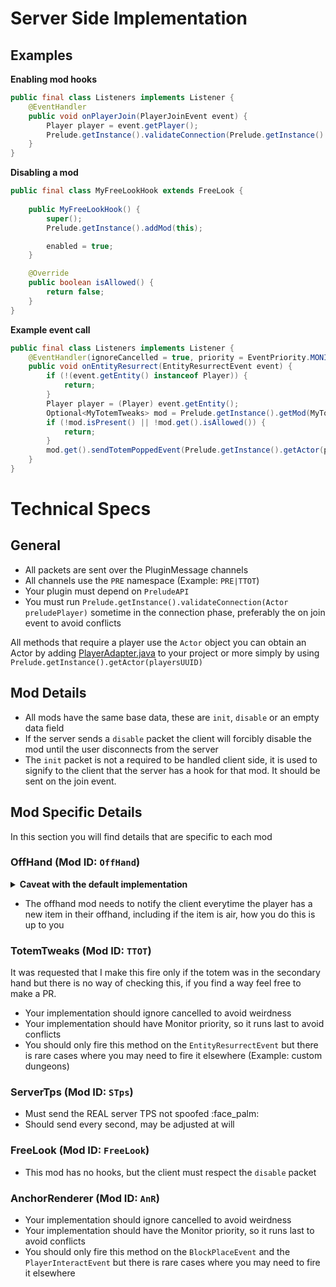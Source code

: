 # Server Side Implementation

## Examples
**Enabling mod hooks**
```java
public final class Listeners implements Listener {
    @EventHandler
    public void onPlayerJoin(PlayerJoinEvent event) {
        Player player = event.getPlayer();
        Prelude.getInstance().validateConnection(Prelude.getInstance().getActor(player.getUniqueId()));
    }
}
```

**Disabling a mod**
```java
public final class MyFreeLookHook extends FreeLook {
    
    public MyFreeLookHook() {
        super();
        Prelude.getInstance().addMod(this);

        enabled = true;
    }

    @Override
    public boolean isAllowed() {
        return false;
    }
}
```

**Example event call**
```java
public final class Listeners implements Listener {
    @EventHandler(ignoreCancelled = true, priority = EventPriority.MONITOR)
    public void onEntityResurrect(EntityResurrectEvent event) {
        if (!(event.getEntity() instanceof Player)) {
            return;
        }
        Player player = (Player) event.getEntity();
        Optional<MyTotemTweaks> mod = Prelude.getInstance().getMod(MyTotemTweaks.class);
        if (!mod.isPresent() || !mod.get().isAllowed()) {
            return;
        }
        mod.get().sendTotemPoppedEvent(Prelude.getInstance().getActor(player.getUniqueId()));
    }
}
```

# Technical Specs

## General
- All packets are sent over the PluginMessage channels
- All channels use the `PRE` namespace (Example: `PRE|TTOT`)
- Your plugin must depend on `PreludeAPI`
- You must run `Prelude.getInstance().validateConnection(Actor preludePlayer)` sometime in the connection phase, preferably the on join event to avoid conflicts

All methods that require a player use the `Actor` object
you can obtain an Actor by adding [PlayerAdapter.java](/Bukkit-Adapter/src/main/java/prelude/adapter/PlayerAdapter.java) to your project
or more simply by using `Prelude.getInstance().getActor(playersUUID)`

## Mod Details
- All mods have the same base data, these are `init`, `disable` or an empty data field
- If the server sends a `disable` packet the client will forcibly disable the mod until the user disconnects from the server
- The `init` packet is not a required to be handled client side, it is used to signify to the client that the server has a hook for that mod. It should be sent on the join event.

## Mod Specific Details
In this section you will find details that are specific to each mod

### OffHand (Mod ID: `OffHand`)
<details>
<summary><strong>Caveat with the default implementation</strong></summary>

There are some caveats with this mod, when the server is using the base implementation this packet will only get sent every `0.5s` (`10 ticks`).<br/>
The reason for this is that there is no singular guaranteed method to check if the offhand item has been changed.<br/>
So we run a task timer to see if the value has changed from last iteration, this also (marginally) reduces memory usage client side.<br/>
You only have to construct an item stack with the material type and enchant it with a random enchant to display as those are the only things that matter to display the item
</details>

- The offhand mod needs to notify the client everytime the player has a new item in their offhand, including if the item is air, how you do this is up to you

### TotemTweaks (Mod ID: `TTOT`)
It was requested that I make this fire only if the totem was in the secondary hand but there is no way of checking this, if you find a way feel free to make a PR.

- Your implementation should ignore cancelled to avoid weirdness
- Your implementation should have Monitor priority, so it runs last to avoid conflicts
- You should only fire this method on the `EntityResurrectEvent` but there is rare cases where you may need to fire it elsewhere (Example: custom dungeons)

### ServerTps (Mod ID: `STps`)
- Must send the REAL server TPS not spoofed :face_palm:
- Should send every second, may be adjusted at will

### FreeLook (Mod ID: `FreeLook`)
- This mod has no hooks, but the client must respect the `disable` packet

### AnchorRenderer (Mod ID: `AnR`)
- Your implementation should ignore cancelled to avoid weirdness
- Your implementation should have the Monitor priority, so it runs last to avoid conflicts
- You should only fire this method on the `BlockPlaceEvent` and the `PlayerInteractEvent` but there is rare cases where you may need to fire it elsewhere